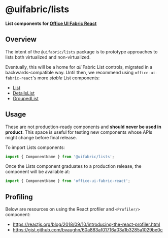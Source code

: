 # @uifabric/lists

**List components for [Office UI Fabric React](http://dev.microsoft.com/fabric)**

## Overview

The intent of the `@uifabric/lists` package is to prototype approaches to lists both virtualized and non-virtualized.

Eventually, this will be a home for _all_ Fabric List controls, migrated in a backwards-compatible way. Until then, we recommend using `office-ui-fabric-react`'s more _stable_ List components:

- [List](https://developer.microsoft.com/en-us/fabric#/controls/web/list)
- [DetailsList](https://developer.microsoft.com/en-us/fabric#/controls/web/detailslist)
- [GroupedList](https://developer.microsoft.com/en-us/fabric#/controls/web/groupedlist)

## Usage

These are not production-ready components and **should never be used in product**. This space is useful for testing new components whose APIs might change before final release.

To import Lists components:

```js
import { ComponentName } from '@uifabric/lists';
```

Once the Lists component graduates to a production release, the component will be available at:

```js
import { ComponentName } from 'office-ui-fabric-react';
```

## Profiling

Below are resources on using the React profiler and `<Profiler/>` component:

- https://reactjs.org/blog/2018/09/10/introducing-the-react-profiler.html
- https://gist.github.com/bvaughn/60a883af01716a03a1b3285a1029be0c
